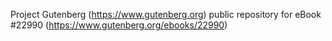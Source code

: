 Project Gutenberg (https://www.gutenberg.org) public repository for eBook #22990 (https://www.gutenberg.org/ebooks/22990)
